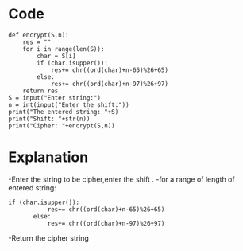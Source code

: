 # Code
```
def encrypt(S,n):
	res = ""
	for i in range(len(S)):
		char = S[i]
		if (char.isupper()):
			res+= chr((ord(char)+n-65)%26+65)
		else:
			res+= chr((ord(char)+n-97)%26+97)
	return res
S = input("Enter string:")
n = int(input("Enter the shift:"))
print("The entered string: "+S)
print("Shift: "+str(n))
print("Cipher: "+encrypt(S,n))

```

# Explanation
 -Enter the string to be cipher,enter the shift .
 -for a range of length of entered string:
 ```
 if (char.isupper()):
			res+= chr((ord(char)+n-65)%26+65)
		else:
			res+= chr((ord(char)+n-97)%26+97)
 ```
 -Return the cipher string 
